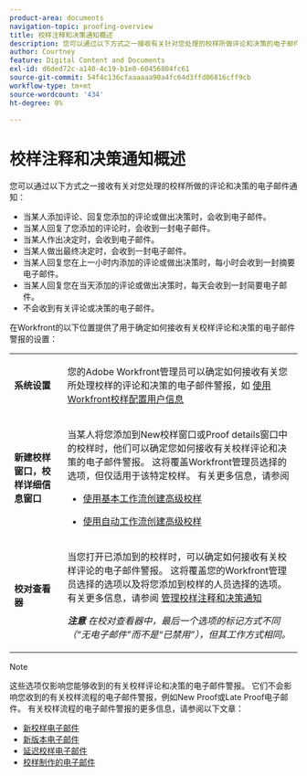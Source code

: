 ```yaml
---
product-area: documents
navigation-topic: proofing-overview
title: 校样注释和决策通知概述
description: 您可以通过以下方式之一接收有关针对您处理的校样所做评论和决策的电子邮件通知 — 编辑我。
author: Courtney
feature: Digital Content and Documents
exl-id: d6ded72c-a140-4c19-b1e0-60456804fc61
source-git-commit: 54f4c136cfaaaaaa90a4fc64d3ffd06816cff9cb
workflow-type: tm+mt
source-wordcount: '434'
ht-degree: 0%

---
```


# 校样注释和决策通知概述

您可以通过以下方式之一接收有关对您处理的校样所做的评论和决策的电子邮件通知：

* 当某人添加评论、回复您添加的评论或做出决策时，会收到电子邮件。
* 当某人回复了您添加的评论时，会收到一封电子邮件。
* 当某人作出决定时，会收到电子邮件。
* 当某人做出最终决定时，会收到一封电子邮件。
* 当某人回复您在上一小时内添加的评论或做出决策时，每小时会收到一封摘要电子邮件。
* 当某人回复您在当天添加的评论或做出决策时，每天会收到一封简要电子邮件。
* 不会收到有关评论或决策的电子邮件。

在Workfront的以下位置提供了用于确定如何接收有关校样评论和决策的电子邮件警报的设置：

<table cellpadding="10" cellspacing="0"> 
 <tbody> 
  <tr> 
   <td role="rowheader"> <p><span class="wysiwyg-font-size-medium"><strong>系统设置</strong></span> </p> </td> 
   <td> <p><span class="wysiwyg-font-size-medium">您的Adobe Workfront管理员可以确定如何接收有关您所处理校样的评论和决策的电子邮件警报，如 <a href="../../../workfront-proof/wp-mnguserscontacts/users/configure-user-info.md" class="MCXref xref">使用Workfront校样配置用户信息</a></span> </p> </td> 
  </tr> 
  <tr> 
   <td role="rowheader"> <p><span class="wysiwyg-font-size-medium"><strong>新建校样窗口，校样详细信息窗口</strong></span> </p> </td> 
   <td> <p><span class="wysiwyg-font-size-medium">当某人将您添加到New校样窗口或Proof details窗口中的校样时，他们可以确定您如何接收有关校样评论和决策的电子邮件警报。 这将覆盖Workfront管理员选择的选项，但仅适用于该特定校样。 有关更多信息，请参阅</span> </p> 
    <ul> 
     <li> <p><a href="../../../review-and-approve-work/proofing/creating-proofs-within-workfront/configure-basic-proof-workflow.md" class="MCXref xref">使用基本工作流创建高级校样</a> </p> </li> 
     <li> <p><a href="../../../review-and-approve-work/proofing/creating-proofs-within-workfront/create-automated-proof-workflow.md" class="MCXref xref">使用自动工作流创建高级校样</a> </p> </li> 
    </ul> </td> 
  </tr> 
  <tr> 
   <td role="rowheader"> <p><span class="wysiwyg-font-size-medium"><strong>校对查看器</strong></span> </p> </td> 
   <td> <p><span class="wysiwyg-font-size-medium">当您打开已添加到的校样时，可以确定如何接收有关校样评论的电子邮件警报。 这将覆盖您的Workfront管理员选择的选项以及将您添加到校样的人员选择的选项。 有关更多信息，请参阅 <a href="../../../review-and-approve-work/proofing/reviewing-proofs-within-workfront/manage-notifications-for-proof-comments.md" class="MCXref xref">管理校样注释和决策通知</a></span> </p> <p><span class="wysiwyg-font-size-medium"><em><strong>注意</strong> 在校对查看器中，最后一个选项的标记方式不同（“无电子邮件”而不是“已禁用”），但其工作方式相同。</em></span> </p> </td> 
  </tr> 
 </tbody> 
</table>

>[!NOTE]
>
>这些选项仅影响您能够收到的有关校样评论和决策的电子邮件警报。 它们不会影响您收到的有关校样流程的电子邮件警报，例如New Proof或Late Proof电子邮件。 有关校样流程的电子邮件警报的更多信息，请参阅以下文章：
>
>* [新校样电子邮件](../../../workfront-proof/wp-emailsntfctns/proof-notifications-and-reminders/new-proof-email.md)
>* [新版本电子邮件](../../../workfront-proof/wp-emailsntfctns/proof-notifications-and-reminders/new-version-email.md)
>* [延迟校样电子邮件](../../../workfront-proof/wp-emailsntfctns/proof-notifications-and-reminders/late-proof-email.md)
>* [校样制作的电子邮件](../../../workfront-proof/wp-emailsntfctns/proof-notifications-and-reminders/proof-made-email.md)


